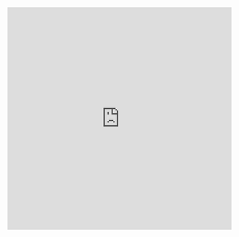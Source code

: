 <iframe src="https://quizlet.com/866410417/flashcards/embed?i=wf9mg&x=1jj1" height="500" width="100%" style="border:0"></iframe>

